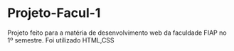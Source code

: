 # Projeto-Facul-1

Projeto feito para a matéria de desenvolvimento web da faculdade FIAP no 1º semestre.
Foi utilizado HTML,CSS 
